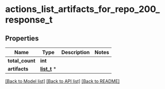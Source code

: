 # actions_list_artifacts_for_repo_200_response_t

## Properties
Name | Type | Description | Notes
------------ | ------------- | ------------- | -------------
**total_count** | **int** |  | 
**artifacts** | [**list_t**](artifact.md) \* |  | 

[[Back to Model list]](../README.md#documentation-for-models) [[Back to API list]](../README.md#documentation-for-api-endpoints) [[Back to README]](../README.md)


